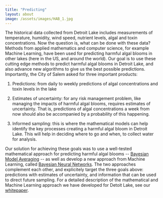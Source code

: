 ```yaml
---
title: "Predicting"
layout: about
image: /assets/images/HAB_1.jpg
---
```


The historical data collected from Detroit Lake includes measurements of temperature, humidity, wind
speed, nutrient levels, algal and toxin concentrations. Now the question is, what can be done with
these data? Methods from applied mathematics and computer science, for example Machine Learning,     have been used for predicting harmful algal blooms in other lakes (here in the US, and around the    world). Our goal is to use these cutting edge methods to predict harmful algal blooms in Detroit     Lake, and also advance new algorithms to give us the best possible predictions. Importantly, the City of Salem asked for three important products:

1) Predictions: from daily to weekly predictions of algal concentrations and toxin levels in the     lake

2) Estimates of uncertainty: for any risk management problem, like managing the impacts of harmful   algal blooms, requires estimates of uncertainty. That is, predictions of algal concentrations a week
from now should also be accompanied by a probability of this happening.

3) Informed sampling: this is where the mathematical models can help identify the key       processes creating a harmful algal bloom in Detroit Lake. This will help in deciding where to go and
when, to collect water for analysis.

Our solution for achieving these goals was to use a well-tested mathematical approach for predicting  harmful algal blooms -- [Bayesian Model Averaging](https://docs.pymc.io/notebooks/model_averaging.html) -- as well as develop a new approach from Machine Learning, called [Bayesian Neural Networks](https://medium.com/neuralspace/bayesian-neural-network-series-post-1-need-for-bayesian-networks-e209e66b70b2). The two approaches complement each other, and explicitely target the three goals above: predictions with estimates of uncertainty, and information that can be used to direct future sampling. For a detailed description of the mathematical and Machine Learning approach we have developed for Detoit Lake, see our [whitepaper](http://apple.com "whitepaper").





